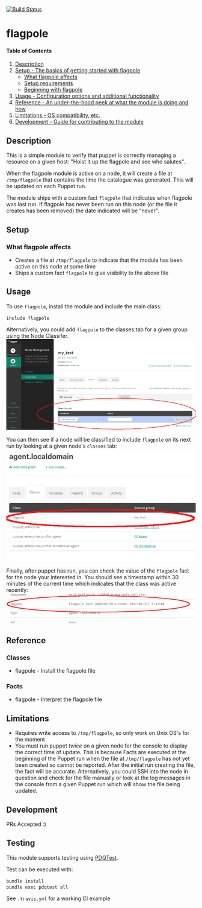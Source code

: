 [![Build Status](https://travis-ci.org/GeoffWilliams/flagpole.svg?branch=master)](https://travis-ci.org/GeoffWilliams/flagpole)

# flagpole

#### Table of Contents

1. [Description](#description)
1. [Setup - The basics of getting started with flagpole](#setup)
    * [What flagpole affects](#what-flagpole-affects)
    * [Setup requirements](#setup-requirements)
    * [Beginning with flagpole](#beginning-with-flagpole)
1. [Usage - Configuration options and additional functionality](#usage)
1. [Reference - An under-the-hood peek at what the module is doing and how](#reference)
1. [Limitations - OS compatibility, etc.](#limitations)
1. [Development - Guide for contributing to the module](#development)

## Description

This is a simple module to verify that puppet is correctly managing a resource on a given host: "Hoist it up the flagpole and see who salutes".

When the flagpole module is active on a node, it will create a file at `/tmp/flagpole` that contains the time the catalogue was generated.  This will be updated on each Puppet run.

The module ships with a custom fact `flagpole` that indicates when flagpole was last run.  If flagpole has never been run on this node (or the file it creates has been removed) the date indicated will be "never".

## Setup

### What flagpole affects

* Creates a file at `/tmp/flagpole` to indicate that the module has been active on this node at some time
* Ships a custom fact `flagpole` to give visibility to the above file

## Usage

To use `flagpole`, install the module and include the main class:

```puppet
include flagpole
```

Alternatively, you could add `flagpole` to the classes tab for a given group using the Node Classifer.
![Node Classifier](image/classifier.png)

You can then see if a node will be classified to include `flagpole` on its next run by looking at a given node's `classes` tab:
![Classification](image/classification.png)

Finally, after puppet has run, you can check the value of the `flagpole` fact for the node your interested in.  You should see a timestamp within 30 minutes of the current time which indicates that the class was active recently:
![Inventory](image/inventory.png)


## Reference

### Classes
* flagpole - Install the flagpole file

### Facts
* flagpole - Interpret the flagpole file

## Limitations

* Requires write access to `/tmp/flagpole`, so only work on Unix OS's for the moment
* You must run puppet _twice_ on a given node for the console to display the correct time of update.  This is because Facts are executed at the beginning of the Puppet run when the file at `/tmp/flagpole` has not yet been created so cannot be reported.  After the initial run creating the file, the fact will be accurate.  Alternatively, you could SSH into the node in question and check for the file manually or look at the log messages in the console from a given Puppet run which will show the file being updated.

## Development

PRs Accepted :)

## Testing
This module supports testing using [PDQTest](https://github.com/GeoffWilliams/pdqtest).

Test can be executed with:

```
bundle install
bundle exec pdqtest all
```

See `.travis.yml` for a working CI example
